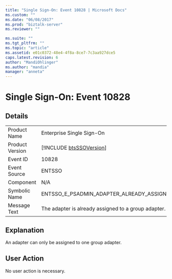 ```yaml
---
title: "Single Sign-On: Event 10828 | Microsoft Docs"
ms.custom: ""
ms.date: "06/08/2017"
ms.prod: "biztalk-server"
ms.reviewer: ""

ms.suite: ""
ms.tgt_pltfrm: ""
ms.topic: "article"
ms.assetid: e01c0372-48e4-4f8a-8ce7-7c3aa927dce5
caps.latest.revision: 6
author: "MandiOhlinger"
ms.author: "mandia"
manager: "anneta"
---
```

# Single Sign-On: Event 10828
## Details  
  
|                 |                                                             |
|-----------------|-------------------------------------------------------------|
|  Product Name   |                  Enterprise Single Sign-On                  |
| Product Version | [!INCLUDE [btsSSOVersion](../includes/btsssoversion-md.md)] |
|    Event ID     |                            10828                            |
|  Event Source   |                           ENTSSO                            |
|    Component    |                             N/A                             |
|  Symbolic Name  |          ENTSSO_E_PSADMIN_ADAPTER_ALREADY_ASSIGNED          |
|  Message Text   |     The adapter is already assigned to a group adapter.     |
  
## Explanation  
 An adapter can only be assigned to one group adapter.  
  
## User Action  
 No user action is necessary.